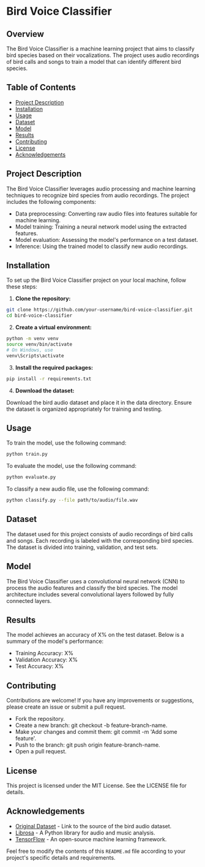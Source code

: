 # Bird Voice Classifier

## Overview

The Bird Voice Classifier is a machine learning project that aims to classify bird species based on their vocalizations. The project uses audio recordings of bird calls and songs to train a model that can identify different bird species.

## Table of Contents

- [Project Description](#project-description)
- [Installation](#installation)
- [Usage](#usage)
- [Dataset](#dataset)
- [Model](#model)
- [Results](#results)
- [Contributing](#contributing)
- [License](#license)
- [Acknowledgements](#acknowledgements)

## Project Description

The Bird Voice Classifier leverages audio processing and machine learning techniques to recognize bird species from audio recordings. The project includes the following components:

- Data preprocessing: Converting raw audio files into features suitable for machine learning.
- Model training: Training a neural network model using the extracted features.
- Model evaluation: Assessing the model's performance on a test dataset.
- Inference: Using the trained model to classify new audio recordings.

## Installation

To set up the Bird Voice Classifier project on your local machine, follow these steps:

1. **Clone the repository:**
```bash
git clone https://github.com/your-username/bird-voice-classifier.git
cd bird-voice-classifier
```
2. **Create a virtual environment:**

```bash
python -m venv venv
source venv/bin/activate  
# On Windows, use 
venv\Scripts\activate
```

3. **Install the required packages:**

```bash
pip install -r requirements.txt
```

4. **Download the dataset:**

Download the bird audio dataset and place it in the data directory. Ensure the dataset is organized appropriately for training and testing.

## Usage
To train the model, use the following command:

```bash
python train.py
```
To evaluate the model, use the following command:
```bash
python evaluate.py
```
To classify a new audio file, use the following command:

```bash
python classify.py --file path/to/audio/file.wav
```
## Dataset
The dataset used for this project consists of audio recordings of bird calls and songs. Each recording is labeled with the corresponding bird species. The dataset is divided into training, validation, and test sets.

## Model
The Bird Voice Classifier uses a convolutional neural network (CNN) to process the audio features and classify the bird species. The model architecture includes several convolutional layers followed by fully connected layers.

## Results
The model achieves an accuracy of X% on the test dataset. Below is a summary of the model's performance:

- Training Accuracy: X%
- Validation Accuracy: X%
- Test Accuracy: X%

## Contributing
Contributions are welcome! If you have any improvements or suggestions, please create an issue or submit a pull request.

- Fork the repository.
- Create a new branch: git checkout -b feature-branch-name.
- Make your changes and commit them: git commit -m 'Add some feature'.
- Push to the branch: git push origin feature-branch-name.
- Open a pull request.

## License
This project is licensed under the MIT License. See the LICENSE file for details.

## Acknowledgements
- [Original Dataset](https://www.kaggle.com/datasets/soumendraprasad/sound-of-114-species-of-birds-till-2022 "Original Dataset") - Link to the source of the bird audio dataset.
- [Librosa](http://librosa.org "Librosa") - A Python library for audio and music analysis.
- [TensorFlow](http://tensorflow.org "TensorFlow") - An open-source machine learning framework.


Feel free to modify the contents of this `README.md` file according to your project's specific details and requirements.


